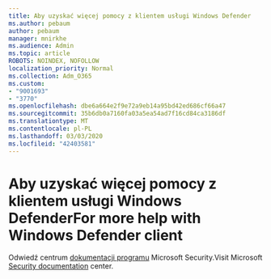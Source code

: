 ```yaml
---
title: Aby uzyskać więcej pomocy z klientem usługi Windows Defender
ms.author: pebaum
author: pebaum
manager: mnirkhe
ms.audience: Admin
ms.topic: article
ROBOTS: NOINDEX, NOFOLLOW
localization_priority: Normal
ms.collection: Adm_O365
ms.custom:
- "9001693"
- "3770"
ms.openlocfilehash: dbe6a664e2f9e72a9eb14a95bd42ed686cf66a47
ms.sourcegitcommit: 35b6db0a7160fa03a5ea54ad7f16cd84ca3186df
ms.translationtype: MT
ms.contentlocale: pl-PL
ms.lasthandoff: 03/03/2020
ms.locfileid: "42403581"
---
```

# <a name="for-more-help-with-windows-defender-client"></a><span data-ttu-id="9ae1b-102">Aby uzyskać więcej pomocy z klientem usługi Windows Defender</span><span class="sxs-lookup"><span data-stu-id="9ae1b-102">For more help with Windows Defender client</span></span>

<span data-ttu-id="9ae1b-103">Odwiedź centrum [dokumentacji programu](https://docs.microsoft.com/security/#pivot=products&panel=products1) Microsoft Security.</span><span class="sxs-lookup"><span data-stu-id="9ae1b-103">Visit Microsoft [Security documentation](https://docs.microsoft.com/security/#pivot=products&panel=products1) center.</span></span>